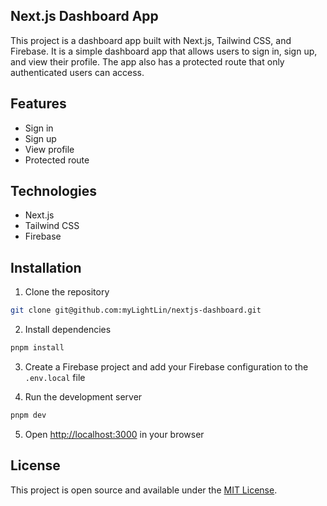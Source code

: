 ## Next.js Dashboard App

This project is a dashboard app built with Next.js, Tailwind CSS, and Firebase. It is a simple dashboard app that allows users to sign in, sign up, and view their profile. The app also has a protected route that only authenticated users can access.

## Features

- Sign in
- Sign up
- View profile
- Protected route

## Technologies

- Next.js
- Tailwind CSS
- Firebase

## Installation

1. Clone the repository

```bash
git clone git@github.com:myLightLin/nextjs-dashboard.git
```

2. Install dependencies

```bash
pnpm install
```

3. Create a Firebase project and add your Firebase configuration to the `.env.local` file

4. Run the development server

```bash
pnpm dev
```

5. Open [http://localhost:3000](http://localhost:3000) in your browser

## License

This project is open source and available under the [MIT License](LICENSE).
